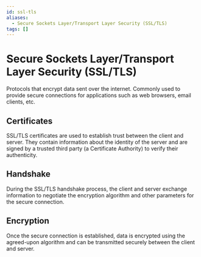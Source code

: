 ```yaml
---
id: ssl-tls
aliases:
  - Secure Sockets Layer/Transport Layer Security (SSL/TLS)
tags: []
---
```


# Secure Sockets Layer/Transport Layer Security (SSL/TLS)

Protocols that encrypt data sent over the internet. Commonly used to provide secure connections for applications such as web browsers, email clients, etc.

## Certificates

SSL/TLS certificates are used to establish trust between the client and server. They contain information about the identity of the server and are signed by a trusted third party (a Certificate Authority) to verify their authenticity.

## Handshake

During the SSL/TLS handshake process, the client and server exchange information to negotiate the encryption algorithm and other parameters for the secure connection.

## Encryption

Once the secure connection is established, data is encrypted using the agreed-upon algorithm and can be transmitted securely between the client and server.
